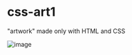 # css-art1
"artwork" made only with HTML and CSS

![image](https://user-images.githubusercontent.com/26256828/171182770-40bfe206-6e8d-438e-882c-297851caca05.png)

